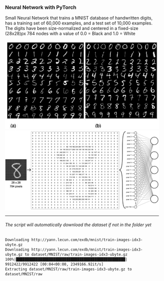 ### Neural Network with PyTorch

Small Neural Network that trains a MNIST database of handwritten digits, has a training set of 60,000 examples, and a test set of 10,000 examples. The digits have been size-normalized and centered in a fixed-size (28x28)px
784 nodes with a value of 0.0 = Black and 1.0 = White

<img src="images/MNIST_dataset.png"/>

<img src="images/input_layer.png"/>

---


###### The script will automatically download the dataset if not in the folder yet

```
Downloading http://yann.lecun.com/exdb/mnist/train-images-idx3-ubyte.gz
Downloading http://yann.lecun.com/exdb/mnist/train-images-idx3-ubyte.gz to dataset/MNIST/raw/train-images-idx3-ubyte.gz
100%|██████████████████████████████████████████████████| 9912422/9912422 [00:04<00:00, 2349166.92it/s]
Extracting dataset/MNIST/raw/train-images-idx3-ubyte.gz to dataset/MNIST/raw
```
